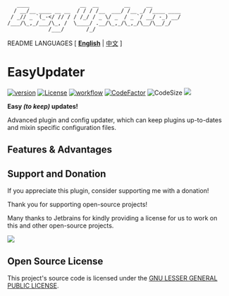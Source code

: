 ```text
   ____                __  __        __     __         
  / __/__ ____ __ __  / / / /__  ___/ /__ _/ /____ ____
 / _// _ `(_-</ // / / /_/ / _ \/ _  / _ `/ __/ -_) __/
/___/\_,_/___/\_, /  \____/ .__/\_,_/\_,_/\__/\__/_/   
             /___/       /_/                          
```

README LANGUAGES [ [**English**](README.md) | [中文](README_CN.md)  ]

# EasyUpdater

[![version](https://img.shields.io/github/v/release/CarmJos/EasyUpdater)](https://github.com/CarmJos/EasyUpdater/releases)
[![License](https://img.shields.io/github/license/CarmJos/EasyUpdater)](https://www.gnu.org/licenses/lgpl-3.0.html)
[![workflow](https://github.com/CarmJos/EasyUpdater/actions/workflows/maven.yml/badge.svg?branch=master)](https://github.com/CarmJos/EasyUpdater/actions/workflows/maven.yml)
[![CodeFactor](https://www.codefactor.io/repository/github/carmjos/EasyUpdater/badge)](https://www.codefactor.io/repository/github/carmjos/EasyUpdater)
![CodeSize](https://img.shields.io/github/languages/code-size/CarmJos/EasyUpdater)
![](https://visitor-badge.glitch.me/badge?page_id=EasyUpdater.readme)

**Easy _(to keep)_ updates!**

Advanced plugin and config updater, which can keep plugins up-to-dates and mixin specific configuration files.

## Features & Advantages

## Support and Donation

If you appreciate this plugin, consider supporting me with a donation!

Thank you for supporting open-source projects!

Many thanks to Jetbrains for kindly providing a license for us to work on this and other open-source projects.

[![](https://resources.jetbrains.com/storage/products/company/brand/logos/jb_beam.svg)](https://www.jetbrains.com/?from=https://github.com/ArtformGames/EasyUpdater)

## Open Source License

This project's source code is licensed under
the [GNU LESSER GENERAL PUBLIC LICENSE](https://www.gnu.org/licenses/lgpl-3.0.html).
